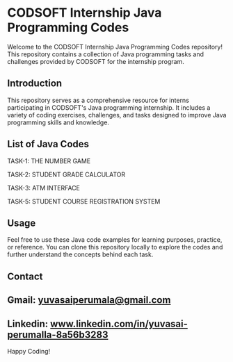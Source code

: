 # CODSOFT Internship Java Programming Codes

Welcome to the CODSOFT Internship Java Programming Codes repository! This repository contains a collection of Java programming tasks and challenges provided by CODSOFT for the internship program.

## Introduction

This repository serves as a comprehensive resource for interns participating in CODSOFT's Java programming internship. It includes a variety of coding exercises, challenges, and tasks designed to improve Java programming skills and knowledge.


## List of Java Codes

TASK-1: THE NUMBER GAME

TASK-2: STUDENT GRADE CALCULATOR

TASK-3: ATM INTERFACE

TASK-5: STUDENT COURSE REGISTRATION SYSTEM


## Usage

Feel free to use these Java code examples for learning purposes, practice, or reference. You can clone this repository locally to explore the codes and further understand the concepts behind each task.


## Contact

## Gmail:  yuvasaiperumala@gmail.com

## Linkedin: www.linkedin.com/in/yuvasai-perumalla-8a56b3283

Happy Coding!
